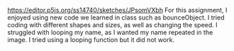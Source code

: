 https://editor.p5js.org/ss14740/sketches/JPsomVXbh
For this assignment, I enjoyed using new code we learned in class such as bounceObject. I tried coding with different shapes and sizes, as well as changing the speed. I struggled with looping my name, as I wanted my name repeated in the image. I tried using a looping function but it did not work. 
